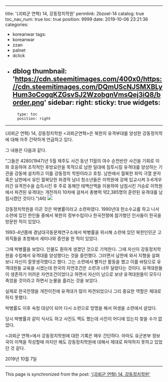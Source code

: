 
---
title: '(괴뢰군 연혁) 14, 강동정치학원'
permlink: 2bzoel-14
catalog: true
toc_nav_num: true
toc: true
position: 9999
date: 2019-10-06 23:21:36
categories:
- koreanwar
tags:
- koreanwar
- zzan
- palnet
- dclick
- dblog
thumbnail: 'https://cdn.steemitimages.com/400x0/https://cdn.steemitimages.com/DQmUScNJSMXBLyHum3oCogqKZGsvSJ2WzobgnVmsQej3iQ8/border.png'
sidebar:
    right:
        sticky: true
widgets:
    -
        type: toc
        position: right
---


(괴뢰군 연혁) 14, 강동정치학원
<괴뢰군연혁>은 북한의 유격부대를 양성한 강동정치학에 대해 아주 간략하게 언급하고 있다.

그 내용은 다음과 같다.

“그들은 4280(1947)년 5월 제주도 사건 동년 11월의 여수 순천반란 사건을 기회로 이와 호응하여 조직적인 후방요란을 목적으로 남한 일대에 침투시킬 유격대를 양성하는 기관을 강동에 설치하고 이를 강동정치 학원이라고 호칭. 남한에서 월북한 좌익 극열 분자 혹은 남한에서 유인 월북당한 좌경적 남녀 청소년들은 이학원에 강제 입교시켜 3-6개우러간 유격전수을 습득시킨 후 주로 동해안 태백산맥을 이용하여 남침시킨 거승로 이학원에서 파견된 유격대는 개전까지 10차에 걸쳐서 총병력 약2,385명의 훈련된 유격대를 남침시켰던 것이다.”(46)
![](https://cdn.steemitimages.com/400x0/https://cdn.steemitimages.com/DQmUScNJSMXBLyHum3oCogqKZGsvSJ2WzobgnVmsQej3iQ8/border.png)

강동정치학원을 이끈 것은 박병률이라고 소련파였다. 1990년대 한소수교를 하고 나서 소련에 있던 한인들 중에서 북한의 정부수립이나 한국전쟁에 참가했던 인사들이 한국을 방문한 적이 있었다.

1993-4년쯤에 경남대극동문제연구소에서 박병률을 위시해 소련에 있던 북한인민군 고위직들을 초청해서 세미나와 증언을 한 적이 있었다.

그때 박병률을 보았다. 인물도 훤하게 생겼던 것으로 기억한다. 그때 자신이 강동정치학원을 수립해서 유격대를 양성했다는 것을 증언했다. 그러면서 남한에 와서 지형을 살펴보니 자신이 잘못생각했다고 했다. 그는 소련에서 빨치산 활동을 했고 이를 바탕으로 유격대원들 교육을 시켰는데 한국의 자연조건은 소련과 너무 달랐다는 것이다. 유격대원들이 생존하기 어려운 자연조건이었다고 하면서 자신이 남으로 보낸 유격대원들이 모두다 죽었을 것이라고 하면서 눈물을 흘리는 것을 보았다.

실제로 한국전쟁을 개전이전에 유격대가 많이 파견되었으나 그리 중요한 역할은 제대로 하지 못했다.

박병률도 이후 숙청 대상이 되어 다시 소련으로 망명을 해서 여생을 소련에서 살았다.

당시 박병률과 같이 식사도 하고 사진도 찍도 했는데 사진이 어디에 있는지 찾을 수가 없었다.

<괴뢰군 연혁>에서 강동정치학원에 대한 기록은 매우 간단하다. 아마도 유군본부 정보국이 이책을 작성할때 까지만 해도 강동정치학원에 대해서 제대로 파악하지 못하고 있었던 것 같다. 


2019년 10월 7일

- - -

This page is synchronized from the post: ['(괴뢰군 연혁) 14, 강동정치학원'](https://steemit.com/@wisdomandjustice/2bzoel-14)

